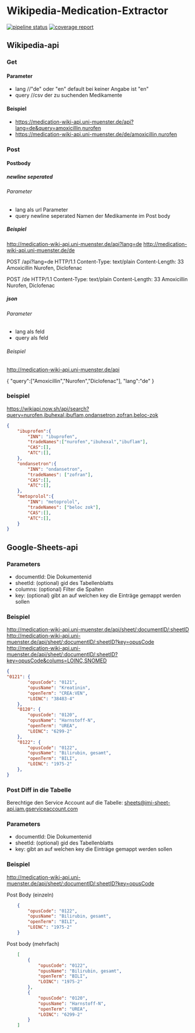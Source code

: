 # Wikipedia-Medication-Extractor

[![pipeline status](https://IMIGITLAB.uni-muenster.de/MeDIC/etl/wikipedia-medication-extractor/badges/master/pipeline.svg)](https://IMIGITLAB.uni-muenster.de/MeDIC/etl/wikipedia-medication-extractor/-/commits/master)    [![coverage report](https://IMIGITLAB.uni-muenster.de/MeDIC/etl/wikipedia-medication-extractor/badges/master/coverage.svg)](https://IMIGITLAB.uni-muenster.de/MeDIC/etl/wikipedia-medication-extractor/-/commits/master)

## Wikipedia-api

### Get
#### Parameter
* lang //"de" oder "en" default bei keiner Angabe ist "en"
* query //csv der zu suchenden Medikamente
#### Beispiel
* https://medication-wiki-api.uni-muenster.de/api?lang=de&query=amoxicillin,nurofen
* https://medication-wiki-api.uni-muenster.de/de/amoxicillin,nurofen

### Post
#### Postbody
##### newline seperated
###### Parameter 
* lang als url Parameter
* query newline seperated Namen der Medikamente im Post body
##### Beispiel
http://medication-wiki-api.uni-muenster.de/api?lang=de
http://medication-wiki-api.uni-muenster.de/de

POST /api?lang=de HTTP/1.1
Content-Type: text/plain
Content-Length: 33
Amoxicillin
Nurofen,
Diclofenac

POST /de HTTP/1.1
Content-Type: text/plain
Content-Length: 33
Amoxicillin
Nurofen,
Diclofenac

##### json
###### Parameter
* lang als feld
* query als feld
###### Beispiel
http://medication-wiki-api.uni-muenster.de/api

{
    "query":["Amoxicillin","Nurofen","Diclofenac"],
    "lang":"de"
}


### beispiel
https://wikiapi.now.sh/api/search?query=nurofen,ibuhexal,ibuflam,ondansetron,zofran,beloc-zok  

```json
{
    "ibuprofen":{
        "INN": "ibuprofen",
        "tradeNames":["nurofen","ibuhexal","ibuflam"],
        "CAS":[],
        "ATC":[],
    },
    "ondansetron":{
        "INN": "ondansetron",
        "tradeNames": ["zofran"],
        "CAS":[],
        "ATC":[],
    },
    "metoprolol":{
        "INN": "metoprolol",
        "tradeNames": ["beloc zok"],
        "CAS":[],
        "ATC":[],
    }
}
```

## Google-Sheets-api
### Parameters
* documentId: Die Dokumentenid
* sheetId: (optional) gid des Tabellenblatts
* columns: (optional) Filter die Spalten
* key: (optional) gibt an auf welchen key die Einträge gemappt werden sollen 

### Beispiel
http://medication-wiki-api.uni-muenster.de/api/sheet/:documentID/:sheetID  
http://medication-wiki-api.uni-muenster.de/api/sheet/:documentID/:sheetID?key=opusCode  
http://medication-wiki-api.uni-muenster.de/api/sheet/:documentID/:sheetID?key=opusCode&colums=LOINC,SNOMED  


```json
{
"0121": {
        "opusCode": "0121",
        "opusName": "Kreatinin",
        "openTerm": "CREA:VEN",
        "LOINC": "38483-4"
    },
    "0120": {
        "opusCode": "0120",
        "opusName": "Harnstoff-N",
        "openTerm": "UREA",
        "LOINC": "6299-2"
    },
    "0122": {
        "opusCode": "0122",
        "opusName": "Bilirubin, gesamt",
        "openTerm": "BILI",
        "LOINC": "1975-2"
    },
}
```

### Post Diff in die Tabelle
Berechtige den Service Account auf die Tabelle:
sheets@imi-sheet-api.iam.gserviceaccount.com

### Parameters
* documentId: Die Dokumentenid
* sheetId: (optional) gid des Tabellenblatts
* key: gibt an auf welchen key die Einträge gemappt werden sollen 

### Beispiel
http://medication-wiki-api.uni-muenster.de/api/sheet/:documentID/:sheetID?key=opusCode  

Post Body (einzeln)
``` json
    {
        "opusCode": "0122",
        "opusName": "Bilirubin, gesamt",
        "openTerm": "BILI",
        "LOINC": "1975-2"
    }
```
Post body (mehrfach)
``` json
    [
        {
            "opusCode": "0122",
            "opusName": "Bilirubin, gesamt",
            "openTerm": "BILI",
            "LOINC": "1975-2"
        },
        {
            "opusCode": "0120",
            "opusName": "Harnstoff-N",
            "openTerm": "UREA",
            "LOINC": "6299-2"
        }
    ]
```
